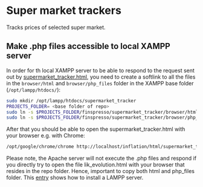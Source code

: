 # Super market trackers

Tracks prices of selected super market.

## Make .php files accessible to local XAMPP server

In order for th local XAMPP server to be able to respond to the request sent out by [supermarket_tracker.html](browser/html/supermarket_tracker.html), you need to create a softlink to all the files in the `browser/html` and `browser/php_files` folder in the XAMPP base folder (`/opt/lampp/htdocs/`):

```sh
sudo mkdir /opt/lampp/htdocs/supermarket_tracker
PROJECTS_FOLDER= <base folder of repo>
sudo ln -s $PROJECTS_FOLDER/finspresso/supermarket_tracker/browser/html /opt/lampp/htdocs/supermarket_tracker/html
sudo ln -s $PROJECTS_FOLDER/finspresso/supermarket_tracker/browser/php_files /opt/lampp/htdocs/supermarket_tracker/php_files
```

After that you should be able to open the supermarket_tracker.html with your browser e.g. with Chrome:

```sh
/opt/google/chrome/chrome http://localhost/inflation/html/supermarket_tracker.html
```

Please note, the Apache server will not execute the .php files and respond if you directly try to open the file lik_evolution.html with your browser that resides in the repo folder. Hence, important to copy both html and php_files folder. This [entry](https://github.com/finspresso/finspresso/tree/master/inflation#make-php-files-accessible-to-local-xampp-server) shows how to install a LAMPP server.
